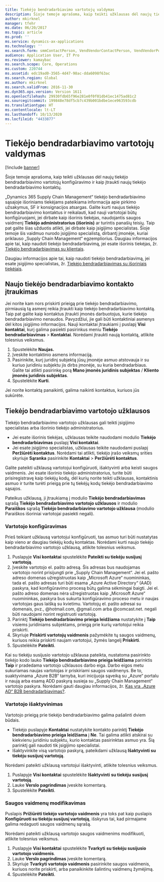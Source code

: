 ```yaml
---
title: Tiekėjo bendradarbiavimo vartotojų valdymas
description: Šioje temoje aprašoma, kaip teikti užklausas dėl naujų tiekėjo bendradarbiavimo vartotojų konfigūravimo ir kaip įtraukti naujų tiekėjo bendradarbiavimo kontaktų.
author: mkirknel
manager: tfehr
ms.date: 06/20/2017
ms.topic: article
ms.prod: ''
ms.service: dynamics-ax-applications
ms.technology: ''
ms.search.form: smmContactPerson, VendVendorContactPerson, VendVendorPortalUser
audience: Application User, IT Pro
ms.reviewer: kamaybac
ms.search.scope: Core, Operations
ms.custom: 220744
ms.assetid: edc19ad0-3565-4d47-98ac-dda6098f63ac
ms.search.region: Global
ms.author: mkirknel
ms.search.validFrom: 2016-11-30
ms.dyn365.ops.version: Version 1611
ms.openlocfilehash: 29930fdb65f96e281e0f0f01db41ec1475ad81c2
ms.sourcegitcommit: 199848e78df5cb7c439b001bdbe1ece963593cdb
ms.translationtype: HT
ms.contentlocale: lt-LT
ms.lasthandoff: 10/13/2020
ms.locfileid: "4433877"
---
```

# <a name="manage-vendor-collaboration-users"></a>Tiekėjo bendradarbiavimo vartotojų valdymas

[!include [banner](../includes/banner.md)]

Šioje temoje aprašoma, kaip teikti užklausas dėl naujų tiekėjo bendradarbiavimo vartotojų konfigūravimo ir kaip įtraukti naujų tiekėjo bendradarbiavimo kontaktų. 

„Dynamics 365 Supply Chain Management“ tiekėjo bendradarbiavimo sąsajoje išoriniams tiekėjams pateikiama informacija apie pirkimo užsakymus, SF ir konsignacijos atsargas. Galite kurti naujus tiekėjo bendradarbiavimo kontaktus ir reikalauti, kad nauji vartotojai būtų konfigūruojami, jei dirbate kaip išorinis tiekėjas, naudojantis saugos vaidmenį **Tiekėjo administratorius (išorinis)** ar turintis panašių teisių. Taip pat galite šias užduotis atlikti, jei dirbate kaip įsigijimo specialistas. Šioje temoje šis vaidmuo nurodo įsigijimo specialistą, dirbantį įmonėje, kuriai priklauso „Supply Chain Management“ egzempliorius. Daugiau informacijos apie tai, kaip naudoti tiekėjo bendradarbiavimą, jei esate išorinis tiekėjas, žr. [Tiekėjo bendradarbiavimas su klientais](vendor-collaboration-work-customers-dynamics-365-operations.md).  

Daugiau informacijos apie tai, kaip naudoti tiekėjo bendradarbiavimą, jei esate įsigijimo specialistas, žr. [Tiekėjo bendradarbiavimas su išoriniais tiekėjais](vendor-collaboration-work-external-vendors.md).

## <a name="add-new-vendor-collaboration-contacts"></a>Naujo tiekėjo bendradarbiavimo kontakto įtraukimas
Jei norite kam nors priskirti prieigą prie tiekėjo bendradarbiavimo, pirmiausią tą asmenį reikia įtraukti kaip tiekėjo bendradarbiavimo kontaktą. Taip pat galite kaip kontaktus įtraukti įmonės darbuotojus, kurie tiekėjo bendradarbiavimo nenaudos. Pavyzdžiui, jie gali būti kontaktiniai asmenys dėl kitos įsigijimo informacijos. Nauji kontaktai įtraukiami į puslapį **Visi kontaktai**, kurį galima pasiekti pasirinkus meniu **Tiekėjo bendradarbiavimas** &gt; **Kontaktai**. Norėdami įtraukti naują kontaktą, atlikite tolesnius veiksmus.

1.  Spustelėkite **Naujas.**
2.  Įveskite kontaktinio asmens informaciją.
3.  Pasirinkite, kurį juridinį subjektą jūsų įmonėje asmuo atstovauja ir su kuriuo juridiniu subjektu jis dirbs įmonėje, su kuria bendradarbiaus. Galite tai atlikti pasirinkę porą **Mano įmonės juridinis subjektas** / **Kliento įmonės juridinis subjektas**.
4.  Spustelėkite **Kurti**.

Jei norite kontaktą panaikinti, galima naikinti kontaktus, kuriuos jūs sukūrėte.

## <a name="vendor-collaboration-user-requests"></a>Tiekėjo bendradarbiavimo vartotojo užklausos
Tiekėjo bendradarbiavimo vartotojo užklausas gali teikti įsigijimo specialistas arba išorinio tiekėjo administratorius.

-   Jei esate išorinis tiekėjas, užklausas teikite naudodami modulio **Tiekėjo bendradarbiavimas** puslapį **Visi kontaktai**.
-   Jei esate įsigijimo specialistas, užklausas teikite naudodami puslapį **Peržiūrėti kontaktus**. Norėdami tai atlikti, tiekėjo įrašo veiksmų srities skyriuje **Sąranka** pasirinkite **Kontaktai** &gt; **Peržiūrėti kontaktus**.

Galite pateikti užklausą vartotojui konfigūruoti, išaktyvinti arba keisti saugos vaidmenis. Jei esate išorinio tiekėjo administratorius, turite būti prisiregistravę kaip tiekėjų kodų, dėl kurių norite teikti užklausas, kontaktinis asmuo ir turite turėti prieigą prie tų tiekėjų kodų tiekėjo bendradarbiavimo sąsajos.  

Pateikus užklausą, ji įtraukiamą į modulio **Tiekėjo bendradarbiavimas** sąrašą **Tiekėjo bendradarbiavimo vartotojo užklausos** ir modulio **Paraiškos** sąrašą **Tiekėjo bendradarbiavimo vartotojo užklausa** (modulio Paraiškos išoriniai vartotojai pasiekti negali).

### <a name="provision-a-user"></a>Vartotojo konfigūravimas

Prieš teikiant užklausą vartotojui konfigūruoti, tas asmuo turi būti nustatytas kaip vieno ar daugiau tiekėjų kodų kontaktas. Norėdami kurti naujo tiekėjo bendradarbiavimo vartotojo užklausą, atlikite tolesnius veiksmus.

1. Puslapyje **Visi kontaktai** spustelėkite **Pateikti su tiekėju susijusį vartotoją**.
2. Įveskite vartotojo el. pašto adresą. Šis adresas bus naudojamas vartotojo norint prisijungti prie „Supply Chain Management“. Jei el. pašto adreso domenas užregistruotas kaip „Microsoft Azure“ nuomininkas, tada el. pašto adresas turi būti esama „Azure Active Directory“ (AAD) paskyra, kad konfigūravimo procesą būtų galima sėkmingai baigti. Jei el. pašto adreso domenas nėra užregistruotas kaip „Microsoft Azure“ nuomininkas, paskyra bus sukurta konfigūravimo proceso metu ir naujas vartotojas gaus laišką su kvietimu. Vartotojų el. pašto adresai su domenais, pvz., @hotmail.com, @gmail.com arba @comcast.net. negali būti naudojami norint registruoti vartotoją.
3. Parinktį **Tiekėjo bendradarbiavimo prieiga leidžiama** nustatykite į **Taip** visiems juridiniams subjektams, prieigą prie kurių vartotojui reikia priskirti.
4. Skyriuje **Priskirti vartotojų vaidmenis** pažymėkite tų saugos vaidmenų, kuriuos reikia priskirti naujam vartotojui, žymės langelį **Priskirti**.
5. Spustelėkite **Pateikti**.

Kai su tiekėju susijusio vartotojo užklausa pateikta, nustatoma pasirinkto tiekėjo kodo lauko **Tiekėjo bendradarbiavimo prieiga leidžiama** parinktis **Taip** ir pradedama vartotojo užklausos darbo eiga. Darbo eigos metu sukuriamas naujas vartotojas ir priskiriami saugos vaidmenys. Be to, suaktyvinama „Azure B2B“ tarnyba, kuri inicijuoja sąveiką su „Azure“ portalu ir naują arba esamą ADD paskyrą susieja su „Supply Chain Management“ vartotojo paskyra. Norėdami gauti daugiau informacijos, žr. [Kas yra „Azure AD“ B2B bendradarbiavimas?](https://docs.microsoft.com/azure/active-directory/active-directory-b2b-what-is-azure-ad-b2b).

### <a name="inactivate-a-user"></a>Vartotojo išaktyvinimas

Vartotojo prieigą prie tiekėjo bendradarbiavimo galima pašalinti dviem būdais.

-   Tiekėjo puslapyje **Kontaktai** nustatykite kontakto parinktį **Tiekėjo bendradarbiavimo prieiga leidžiama** į **Ne**. Tai galima atlikti atskirai su kiekvienu juridiniu subjektu, kurio kontaktas pasirinktas asmuo yra. Šią parinktį gali naudoti tik įsigijimo specialistai.
-   Išaktyvinkite visą vartotojo paskyrą, pateikdami užklausą **Išaktyvinti su tiekėju susijusį vartotoją**.

Norėdami pateikti užklausą vartotojui išaktyvinti, atlikite tolesnius veiksmus.

1.  Puslapyje **Visi kontaktai** spustelėkite **Išaktyvinti** **su tiekėju susijusį vartotoją**.
2.  Lauke **Verslo pagrindimas** įveskite komentarą.
3.  Spustelėkite **Pateikti**.

### <a name="modify-security-roles"></a>Saugos vaidmenų modifikavimas

Puslapis **Prižiūrėti tiekėjo vartotojo vaidmenis** yra toks pat kaip puslapis **Konfigūruoti su tiekėju susijusį vartotoją**, išskyrus tai, kad pirmajame galima redaguoti saugos vaidmenų sąrašą.  

Norėdami pateikti užklausą vartotojo saugos vaidmenims modifikuoti, atlikite tolesnius veiksmus.

1.  Puslapyje **Visi kontaktai** spustelėkite **Tvarkyti** **su tiekėju susijusio vartotojo vaidmenis**.
2.  Lauke **Verslo pagrindimas** įveskite komentarą.
3.  Skyriuje **Tvarkyti vartotojo vaidmenis** pasirinkite saugos vaidmenis, kuriuos norite priskirti, arba panaikinkite šalintinų vaidmenų žymėjimą.
4.  Spustelėkite **Pateikti**.




